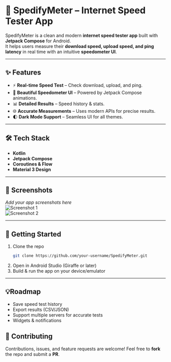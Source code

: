 # 🚀 SpedifyMeter – Internet Speed Tester App  


SpedifyMeter is a clean and modern **internet speed tester app** built with **Jetpack Compose** for Android.  
It helps users measure their **download speed, upload speed, and ping latency** in real time with an intuitive **speedometer UI**.  

---

## ✨ Features  
- ⚡ **Real-time Speed Test** – Check download, upload, and ping.  
- 🎯 **Beautiful Speedometer UI** – Powered by Jetpack Compose animations.  
- 📊 **Detailed Results** – Speed history & stats.  
- 🌐 **Accurate Measurements** – Uses modern APIs for precise results.  
- 🌓 **Dark Mode Support** – Seamless UI for all themes.  

---

## 🛠️ Tech Stack  
- **Kotlin**  
- **Jetpack Compose**  
- **Coroutines & Flow**  
- **Material 3 Design**  

---

## 📱 Screenshots  
_Add your app screenshots here_  
![Screenshot 1](images/screenshot1.png)  
![Screenshot 2](images/screenshot2.png)  

---

## 🚀 Getting Started  

1. Clone the repo  
   ```bash
   git clone https://github.com/your-username/SpedifyMeter.git
2. Open in Android Studio (Giraffe or later)
3. Build & run the app on your device/emulator

---

## 💡Roadmap

 - Save speed test history
 - Export results (CSV/JSON)
 - Support multiple servers for accurate tests
 - Widgets & notifications

## 🤝 Contributing

Contributions, issues, and feature requests are welcome!
Feel free to **fork** the repo and submit a **PR**.

